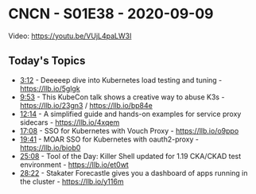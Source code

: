 # CNCN - S01E38 - 2020-09-09

Video: https://youtu.be/VUjL4paLW3I

## Today's Topics

- [3:12](https://www.youtube.com/watch?v=VUjL4paLW3I&t=192) - Deeeeep dive into Kubernetes load testing and tuning - https://llb.io/5glgk
- [9:53](https://www.youtube.com/watch?v=VUjL4paLW3I&t=593) - This KubeCon talk shows a creative way to abuse K3s  - https://llb.io/23gn3 / https://llb.io/bp84e
- [12:14](https://www.youtube.com/watch?v=VUjL4paLW3I&t=734) - A simplified guide and hands-on examples for service proxy sidecars - https://llb.io/4xqem
- [17:08](https://www.youtube.com/watch?v=VUjL4paLW3I&t=1028) - SSO for Kubernetes with Vouch Proxy - https://llb.io/o9ppo
- [19:41](https://www.youtube.com/watch?v=VUjL4paLW3I&t=1181) - MOAR SSO for Kubernetes with oauth2-proxy - https://llb.io/biob0
- [25:08](https://www.youtube.com/watch?v=VUjL4paLW3I&t=1508) - Tool of the Day: Killer Shell updated for 1.19 CKA/CKAD test environment - https://llb.io/et0wt
- [28:22](https://www.youtube.com/watch?v=VUjL4paLW3I&t=1702) - Stakater Forecastle gives you a dashboard of apps running in the cluster - https://llb.io/y116m
